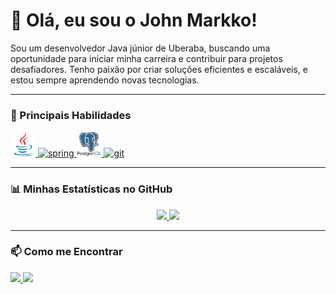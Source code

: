 # 👋 Olá, eu sou o John Markko!

<p align="left"> 
  Sou um desenvolvedor Java júnior de Uberaba, buscando uma oportunidade para iniciar minha carreira e contribuir para projetos desafiadores. Tenho paixão por criar soluções eficientes e escaláveis, e estou sempre aprendendo novas tecnologias.
</p>

---

### 🚀 Principais Habilidades

<p align="left">
  <a href="https://www.java.com" target="_blank" rel="noreferrer">
    <img src="https://raw.githubusercontent.com/devicons/devicon/master/icons/java/java-original.svg" alt="java" width="40" height="40"/>
  </a>
  <a href="https://spring.io/" target="_blank" rel="noreferrer">
    <img src="https://www.vectorlogo.zone/logos/springio/springio-icon.svg" alt="spring" width="40" height="40"/>
  </a>
  <a href="https://www.postgresql.org" target="_blank" rel="noreferrer">
    <img src="https://raw.githubusercontent.com/devicons/devicon/master/icons/postgresql/postgresql-original-wordmark.svg" alt="postgresql" width="40" height="40"/>
  </a>
  <a href="https://git-scm.com/" target="_blank" rel="noreferrer">
    <img src="https://www.vectorlogo.zone/logos/git-scm/git-scm-icon.svg" alt="git" width="40" height="40"/>
  </a>
</p>

---

### 📊 Minhas Estatísticas no GitHub

<p align="center">
  <a href="https://github.com/johnbadtrip">
    <img height="180em" src="https://github-readme-stats.vercel.app/api?username=johnbadtrip&show_icons=true&theme=dracula&include_all_commits=true&count_private=true"/>
    <img height="180em" src="https://github-readme-stats.vercel.app/api/top-langs/?username=johnbadtrip&layout=compact&langs_count=7&theme=dracula"/>
  </a>
</p>

---

### 📫 Como me Encontrar

<p align="left">
  <a href="[https://www.linkedin.com/in/john-markko-862b11152](?lipi=urn%3Ali%3Apage%3Ad_flagship3_profile_view_base_contact_details%3B5wHRnzQPRumLOF89V8mq8A%3D%3D)" target="_blank">
    <img src="https://img.shields.io/badge/-LinkedIn-%230077B5?style=for-the-badge&logo=linkedin&logoColor=white" target="_blank">
  </a>
  <a href="mailto:markko.john62@gmail.com">
    <img src="https://img.shields.io/badge/-Gmail-%23333?style=for-the-badge&logo=gmail&logoColor=white" target="_blank">
  </a>
</p>
